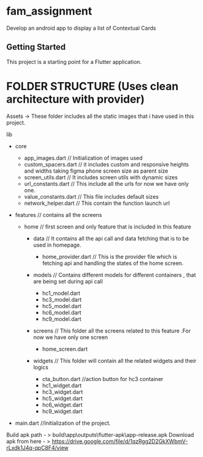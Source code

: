 # fam_assignment

Develop an android app to display a list of Contextual Cards

## Getting Started

This project is a starting point for a Flutter application.


# FOLDER STRUCTURE (Uses clean architecture with provider)
Assets -> These folder includes all the static images that i have used in this project.


lib 
  - core
      - app_images.dart   // Initialization of images used
      - custom_spacers.dart  // it includes custom and responsive heights and widths taking figma phone screen size as parent size
      - screen_utils.dart    // It includes screen utils with dynamic sizes
      - url_constants.dart    //  This include all the urls for now we have only one.
      - value_constants.dart   // This file includes default sizes
      - network_helper.dart   // This contain the function launch url
        
  - features   // contains all the screens 
      - home   // first screen and only feature that is included in this feature
          - data  // It contains all the api call and data fetching that is to be used in homepage. 
              -  home_provider.dart   // This is the provider file which is fetching api and handling the states of the home screen.
          - models // Contains different models for different containers , that are being set during api call
              - hc1_model.dart
              - hc3_model.dart
              - hc5_model.dart
              - hc6_model.dart
              - hc9_model.dart
           
         - screens   // This folder all the screens related to this feature .For now we have only one screen
             - home_screen.dart

         - widgets // This folder will contain all the related widgets and their logics
             - cta_button.dart  //action button for hc3 container
             - hc1_widget.dart
             - hc3_widget.dart
             - hc5_widget.dart
             - hc6_widget.dart
             - hc9_widget.dart
          
  - main.dart //Initialization of the project. 







Build apk path - > build\app\outputs\flutter-apk\app-release.apk
Download apk from here - > https://drive.google.com/file/d/1qzRgg2D2GkXWbmV-rLxdk1J4q-qpC8F4/view

